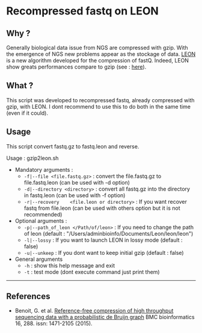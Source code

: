 # Recompressed fastq on LEON

## Why ?

Generally biological data issue from NGS are compressed with gzip.
With the emergence of NGS new problems appear as the stockage of data.
[LEON](https://github.com/GATB/leon) is a new algorithm developed for the compression of fastQ.
Indeed, LEON show greats performances compare to gzip (see : [here](https://github.com/Char-Al/bench_leon)).

## What ?

This script was developed to recompressed fastq, already compressed with gzip, with LEON.
I dont recommend to use this to do both in the same time (even if it could).

## Usage

This script convert fastq.gz to fastq.leon and reverse.

Usage : gzip2leon.sh

* Mandatory arguments :
	* `-f|--file <file.fastq.gz>`	: convert the file.fastq.gz to file.fastq.leon (can be used with -d option)
	* `-d|--directory <directory>`	: convert all fastq.gz into the directory in fastq.leon (can be used with -f option)
	* `-r|--recovery	<file.leon or directory>` : If you want recover fastq from file.leon (can be used with others option but it is not recommended)
* Optional arguments :
	* `-p|--path_of_leon </Path/of/leon>`	: If you need to change the path of leon (default : "/Users/adminbioinfo/Documents/Leon/leon/leon")
	* `-l|--lossy`	: If you want to launch LEON in lossy mode (default : false)
	* `-u|--unkeep`	: If you dont want to keep initial gzip (default : false)
* General arguments
	* `-h`	: show this help message and exit
	* `-t`	: test mode (dont execute command just print them)

---

## References

* Benoit, G. et al. [Reference-free compression of high throughput sequencing data with a probabilistic de Bruijn graph](http://www.biomedcentral.com/1471-2105/16/288) BMC bioinformatics 16, 288. issn: 1471-2105 (2015).

